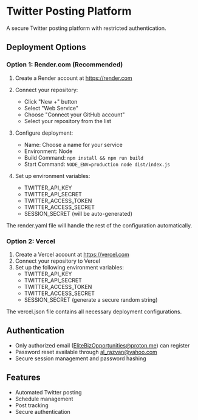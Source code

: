 # Twitter Posting Platform

A secure Twitter posting platform with restricted authentication.

## Deployment Options

### Option 1: Render.com (Recommended)
1. Create a Render account at https://render.com
2. Connect your repository:
   - Click "New +" button
   - Select "Web Service"
   - Choose "Connect your GitHub account"
   - Select your repository from the list

3. Configure deployment:
   - Name: Choose a name for your service
   - Environment: Node
   - Build Command: `npm install && npm run build`
   - Start Command: `NODE_ENV=production node dist/index.js`

4. Set up environment variables:
   - TWITTER_API_KEY
   - TWITTER_API_SECRET
   - TWITTER_ACCESS_TOKEN
   - TWITTER_ACCESS_SECRET
   - SESSION_SECRET (will be auto-generated)

The render.yaml file will handle the rest of the configuration automatically.

### Option 2: Vercel
1. Create a Vercel account at https://vercel.com
2. Connect your repository to Vercel
3. Set up the following environment variables:
   - TWITTER_API_KEY
   - TWITTER_API_SECRET
   - TWITTER_ACCESS_TOKEN
   - TWITTER_ACCESS_SECRET
   - SESSION_SECRET (generate a secure random string)

The vercel.json file contains all necessary deployment configurations.

## Authentication

- Only authorized email (EliteBizOpportunities@proton.me) can register
- Password reset available through al_razvan@yahoo.com
- Secure session management and password hashing

## Features

- Automated Twitter posting
- Schedule management
- Post tracking
- Secure authentication